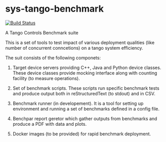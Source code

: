 # sys-tango-benchmark
[![Build Status](https://travis-ci.org/tango-controls/sys-tango-benchmark.svg?branch=master)](https://travis-ci.org/tango-controls/sys-tango-benchmark)

A Tango Controls Benchmark suite

This is a set of tools to test impact of various deployment qualities (like number of concurrent conncetions) on a tango system efficiency. 

The suit consists of the following componets:

1) Target device servers providing C++, Java and Python device classes. These device classes provide mocking interface along with counting facility (to measure operations).

2) Set of benchmark scripts. These scripts run specific benchmark tests and produce output both in reStructuredText (to stdout) and in CSV. 

3) Benchmark runner (in developement). It is a tool for setting up environment and running a set of benchmarks defined in a config file.

4) Benchpar report geretor which gather outputs from benchmarks and produce a PDF with data and plots.

5) Docker images (to be provided) for rapid benchmark deployment.

